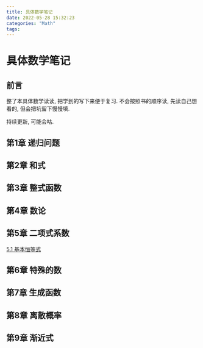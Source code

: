 ```yaml
---
title: 具体数学笔记
date: 2022-05-28 15:32:23
categories: "Math"
tags:
---
```


# 具体数学笔记

## 前言

整了本具体数学读读, 把学到的写下来便于复习. 不会按照书的顺序读, 先读自己想看的, 但会把坑留下慢慢填.

持续更新, 可能会咕.

## 第1章 递归问题

## 第2章 和式

## 第3章 整式函数

## 第4章 数论

## 第5章 二项式系数

[5.1 基本恒等式](../../../../2022/05/28/具体数学5-1-基本恒等式/)

## 第6章 特殊的数

## 第7章 生成函数

## 第8章 离散概率

## 第9章 渐近式